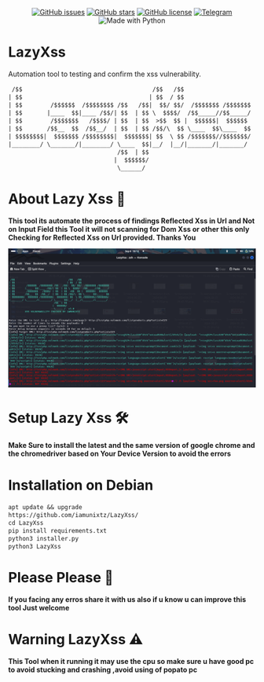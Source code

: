 <p align="center">
  <a href="https://github.com/iamunixtz/LazyXss/issues"><img src="https://img.shields.io/github/issues/iamunixtz/LazyXss.svg" alt="GitHub issues"></a>
  <a href="https://github.com/iamunixtz/Termux-Hydra/stargazers"><img src="https://img.shields.io/github/stars/iamunixtz/LazyXss.svg" alt="GitHub stars"></a>
  <a href="https://github.com/iamunixtz/LazyXss/blob/master/LICENSE"><img src="https://img.shields.io/github/license/iamunixtz/LazyXss.svg" alt="GitHub license"></a>
  <a href="https://t.me/+0pG--ix2p04xYmJk"><img src="https://img.shields.io/badge/Join%20Us%20On-Telegram-2599d2.svg" alt="Telegram"></a>
  <img src="https://img.shields.io/badge/Made%20with-Python-1f425f.svg" alt="Made with Python">
</p>

# LazyXss
Automation tool to testing and confirm the xss vulnerability.

```
 /$$                                     /$$   /$$                   
| $$                                    | $$  / $$                   
| $$        /$$$$$$  /$$$$$$$$ /$$   /$$|  $$/ $$/  /$$$$$$$ /$$$$$$$
| $$       |____  $$|____ /$$/| $$  | $$ \  $$$$/  /$$_____//$$_____/
| $$        /$$$$$$$   /$$$$/ | $$  | $$  >$$  $$ |  $$$$$$|  $$$$$$ 
| $$       /$$__  $$  /$$__/  | $$  | $$ /$$/\  $$ \____  $$\____  $$
| $$$$$$$$|  $$$$$$$ /$$$$$$$$|  $$$$$$$| $$  \ $$ /$$$$$$$//$$$$$$$/
|________/ \_______/|________/ \____  $$|__/  |__/|_______/|_______/ 
                               /$$  | $$                             
                              |  $$$$$$/                             
                               \______/

```

# About Lazy Xss 📝
**This tool its automate the process of findings Reflected Xss in Url and Not on Input Field this Tool it will not scanning for Dom Xss or other this only Checking for Reflected Xss on Url provided. Thanks You**

![Lazy XSS](lazyxss.png)

# Setup Lazy Xss 🛠
**Make Sure to install the latest and the same version of google chrome and the chromedriver based on Your Device Version to avoid the errors**

# Installation on Debian
```
apt update && upgrade
https://github.com/iamunixtz/LazyXss/
cd LazyXss
pip install requirements.txt
python3 installer.py
python3 LazyXss
```
# Please Please 🤧
**If you facing any erros share it with us also if u know u can improve this tool Just welcome**


# Warning LazyXss ⚠️
**This Tool when it running it may use the cpu so make sure u have good pc to avoid stucking and crashing ,avoid using of popato pc**

